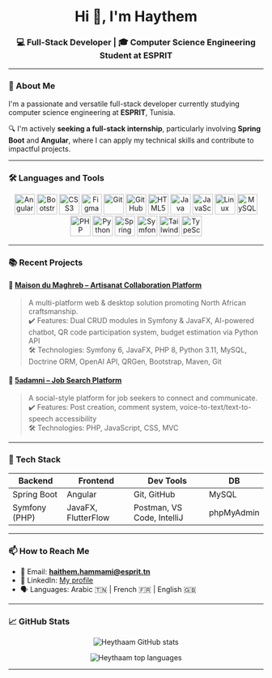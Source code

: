 <h1 align="center">Hi 👋, I'm Haythem</h1>
<h3 align="center">💻 Full-Stack Developer | 🎓 Computer Science Engineering Student at ESPRIT</h3>

---

### 🌟 About Me

I'm a passionate and versatile full-stack developer currently studying computer science engineering at **ESPRIT**, Tunisia.

🔍 I'm actively **seeking a full-stack internship**, particularly involving **Spring Boot** and **Angular**, where I can apply my technical skills and contribute to impactful projects.

---

### 🛠️ Languages and Tools

<p align="center">
  <img src="https://cdn.jsdelivr.net/gh/devicons/devicon/icons/angularjs/angularjs-original.svg" alt="Angular" width="40" height="40"/>
  <img src="https://cdn.jsdelivr.net/gh/devicons/devicon/icons/bootstrap/bootstrap-plain.svg" alt="Bootstrap" width="40" height="40"/>
  <img src="https://cdn.jsdelivr.net/gh/devicons/devicon/icons/css3/css3-original.svg" alt="CSS3" width="40" height="40"/>
  <img src="https://cdn.jsdelivr.net/gh/devicons/devicon/icons/figma/figma-original.svg" alt="Figma" width="40" height="40"/>
  <img src="https://cdn.jsdelivr.net/gh/devicons/devicon/icons/git/git-original.svg" alt="Git" width="40" height="40"/>
  <img src="https://cdn.jsdelivr.net/gh/devicons/devicon/icons/github/github-original.svg" alt="GitHub" width="40" height="40"/>
  <img src="https://cdn.jsdelivr.net/gh/devicons/devicon/icons/html5/html5-original.svg" alt="HTML5" width="40" height="40"/>
  <img src="https://cdn.jsdelivr.net/gh/devicons/devicon/icons/java/java-original.svg" alt="Java" width="40" height="40"/>
  <img src="https://cdn.jsdelivr.net/gh/devicons/devicon/icons/javascript/javascript-original.svg" alt="JavaScript" width="40" height="40"/>
  <img src="https://cdn.jsdelivr.net/gh/devicons/devicon/icons/linux/linux-original.svg" alt="Linux" width="40" height="40"/>
  <img src="https://cdn.jsdelivr.net/gh/devicons/devicon/icons/mysql/mysql-original.svg" alt="MySQL" width="40" height="40"/>
  <img src="https://cdn.jsdelivr.net/gh/devicons/devicon/icons/php/php-original.svg" alt="PHP" width="40" height="40"/>
  <img src="https://cdn.jsdelivr.net/gh/devicons/devicon/icons/python/python-original.svg" alt="Python" width="40" height="40"/>
  <img src="https://cdn.jsdelivr.net/gh/devicons/devicon/icons/spring/spring-original.svg" alt="Spring" width="40" height="40"/>
  <img src="https://cdn.jsdelivr.net/gh/devicons/devicon/icons/symfony/symfony-original.svg" alt="Symfony" width="40" height="40"/>
  <img src="https://cdn.jsdelivr.net/gh/devicons/devicon/icons/tailwindcss/tailwindcss-plain.svg" alt="TailwindCSS" width="40" height="40"/>
  <img src="https://cdn.jsdelivr.net/gh/devicons/devicon/icons/typescript/typescript-original.svg" alt="TypeScript" width="40" height="40"/>
</p>

---

### 📚 Recent Projects

#### 🔗 [Maison du Maghreb – Artisanat Collaboration Platform](https://github.com/Heythaam/3A-PIDEV-maison-du-maghreb)
> A multi-platform web & desktop solution promoting North African craftsmanship.  
> ✔️ Features: Dual CRUD modules in Symfony & JavaFX, AI-powered chatbot, QR code participation system, budget estimation via Python API  
> 🛠️ Technologies: Symfony 6, JavaFX, PHP 8, Python 3.11, MySQL, Doctrine ORM, OpenAI API, QRGen, Bootstrap, Maven, Git



#### 🔗 [5adamni – Job Search Platform](https://github.com/Heythaam/Projet2A-5adamni)
> A social-style platform for job seekers to connect and communicate.  
> ✔️ Features: Post creation, comment system, voice-to-text/text-to-speech accessibility  
> 🛠️ Technologies: PHP, JavaScript, CSS, MVC

---

### 🧰 Tech Stack

| Backend | Frontend | Dev Tools | DB |
|--------|---------|----------|----|
| Spring Boot | Angular | Git, GitHub | MySQL |
| Symfony (PHP) | JavaFX, FlutterFlow | Postman, VS Code, IntelliJ | phpMyAdmin |

---

### 📫 How to Reach Me

- 📧 Email: **haithem.hammami@esprit.tn**
- 💼 LinkedIn: [My profile](https://www.linkedin.com/in/heytham-hammami-6a9733248/)
- 🗣️ Languages: Arabic 🇹🇳 | French 🇫🇷 | English 🇬🇧

---

### 📈 GitHub Stats

<p align="center">
  <img src="https://github-readme-stats.vercel.app/api?username=Heythaam&show_icons=true&theme=react&hide_border=true" alt="Heythaam GitHub stats" />
</p>

<p align="center">
  <img src="https://github-readme-stats.vercel.app/api/top-langs/?username=Heythaam&layout=compact&theme=react&hide_border=true" alt="Heythaam top languages" />
</p>

---
